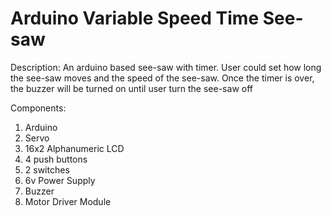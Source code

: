 # Arduino Variable Speed Time See-saw

Description:
An arduino based see-saw with timer. User could set how long the see-saw moves and the speed of the see-saw. Once the timer is over, the buzzer will be turned on until user turn the see-saw off

Components:
1. Arduino
2. Servo
3. 16x2 Alphanumeric LCD
4. 4 push buttons
5. 2 switches
6. 6v Power Supply
7. Buzzer
8. Motor Driver Module
